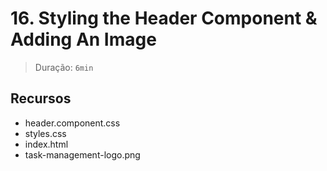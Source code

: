 # 16. Styling the Header Component & Adding An Image

> Duração: `6min`

## Recursos
- header.component.css
- styles.css
- index.html
- task-management-logo.png
